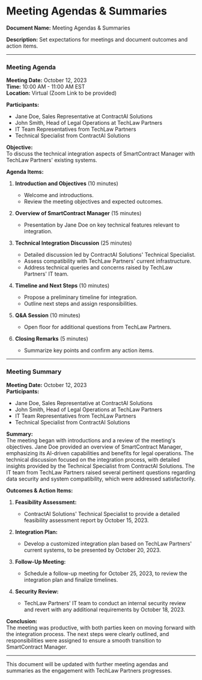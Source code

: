 # Meeting Agendas & Summaries

**Document Name:** Meeting Agendas & Summaries

**Description:** Set expectations for meetings and document outcomes and action items.

---

### Meeting Agenda

**Meeting Date:** October 12, 2023  
**Time:** 10:00 AM - 11:00 AM EST  
**Location:** Virtual (Zoom Link to be provided)  

**Participants:**  
- Jane Doe, Sales Representative at ContractAI Solutions  
- John Smith, Head of Legal Operations at TechLaw Partners  
- IT Team Representatives from TechLaw Partners  
- Technical Specialist from ContractAI Solutions  

**Objective:**  
To discuss the technical integration aspects of SmartContract Manager with TechLaw Partners' existing systems.

**Agenda Items:**  
1. **Introduction and Objectives** (10 minutes)  
   - Welcome and introductions.  
   - Review the meeting objectives and expected outcomes.

2. **Overview of SmartContract Manager** (15 minutes)  
   - Presentation by Jane Doe on key technical features relevant to integration.  

3. **Technical Integration Discussion** (25 minutes)  
   - Detailed discussion led by ContractAI Solutions' Technical Specialist.  
   - Assess compatibility with TechLaw Partners' current infrastructure.  
   - Address technical queries and concerns raised by TechLaw Partners' IT team.

4. **Timeline and Next Steps** (10 minutes)  
   - Propose a preliminary timeline for integration.  
   - Outline next steps and assign responsibilities.  

5. **Q&A Session** (10 minutes)  
   - Open floor for additional questions from TechLaw Partners.

6. **Closing Remarks** (5 minutes)  
   - Summarize key points and confirm any action items.

---

### Meeting Summary

**Meeting Date:** October 12, 2023  
**Participants:**  
- Jane Doe, Sales Representative at ContractAI Solutions  
- John Smith, Head of Legal Operations at TechLaw Partners  
- IT Team Representatives from TechLaw Partners  
- Technical Specialist from ContractAI Solutions  

**Summary:**  
The meeting began with introductions and a review of the meeting's objectives. Jane Doe provided an overview of SmartContract Manager, emphasizing its AI-driven capabilities and benefits for legal operations. The technical discussion focused on the integration process, with detailed insights provided by the Technical Specialist from ContractAI Solutions. The IT team from TechLaw Partners raised several pertinent questions regarding data security and system compatibility, which were addressed satisfactorily.

**Outcomes & Action Items:**  
1. **Feasibility Assessment:**  
   - ContractAI Solutions' Technical Specialist to provide a detailed feasibility assessment report by October 15, 2023.

2. **Integration Plan:**  
   - Develop a customized integration plan based on TechLaw Partners' current systems, to be presented by October 20, 2023.

3. **Follow-Up Meeting:**  
   - Schedule a follow-up meeting for October 25, 2023, to review the integration plan and finalize timelines.

4. **Security Review:**  
   - TechLaw Partners' IT team to conduct an internal security review and revert with any additional requirements by October 18, 2023.

**Conclusion:**  
The meeting was productive, with both parties keen on moving forward with the integration process. The next steps were clearly outlined, and responsibilities were assigned to ensure a smooth transition to SmartContract Manager.

--- 

This document will be updated with further meeting agendas and summaries as the engagement with TechLaw Partners progresses.